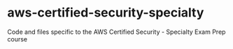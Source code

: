 # aws-certified-security-specialty
Code and files specific to the AWS Certified Security - Specialty Exam Prep course
